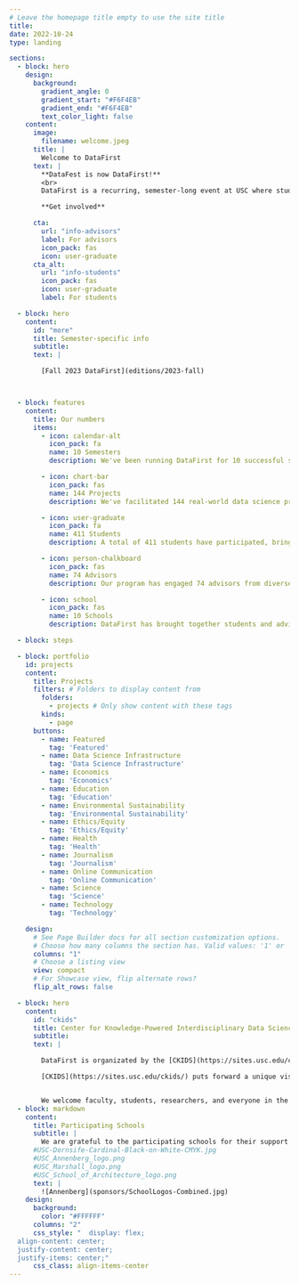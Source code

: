 ```yaml
---
# Leave the homepage title empty to use the site title
title:
date: 2022-10-24
type: landing

sections:
  - block: hero
    design:
      background:
        gradient_angle: 0
        gradient_start: "#F6F4EB"
        gradient_end: "#F6F4EB"
        text_color_light: false
    content:
      image:
        filename: welcome.jpeg
      title: |
        Welcome to DataFirst
      text: |
        **DataFest is now DataFirst!**
        <br>
        DataFirst is a recurring, semester-long event at USC where students from different backgrounds and programs get hands-on experience in real projects involving data science. DataFirst focuses on projects proposed by USC faculty and researchers, often combining faculty and students in data science as well as in other disciplines.

        **Get involved**

      cta:
        url: "info-advisors"
        label: For advisors
        icon_pack: fas
        icon: user-graduate
      cta_alt:
        url: "info-students"
        icon_pack: fas
        icon: user-graduate
        label: For students

  - block: hero
    content:
      id: "more"
      title: Semester-specific info
      subtitle:
      text: |

        [Fall 2023 DataFirst](editions/2023-fall)



  - block: features
    content:
      title: Our numbers
      items:
        - icon: calendar-alt
          icon_pack: fa
          name: 10 Semesters
          description: We've been running DataFirst for 10 successful semesters, fostering data science collaboration.

        - icon: chart-bar
          icon_pack: fas
          name: 144 Projects
          description: We've facilitated 144 real-world data science projects, driving innovation and research.

        - icon: user-graduate
          icon_pack: fa
          name: 411 Students
          description: A total of 411 students have participated, bringing their skills and enthusiasm to projects.

        - icon: person-chalkboard
          icon_pack: fas
          name: 74 Advisors
          description: Our program has engaged 74 advisors from diverse academic backgrounds and disciplines.

        - icon: school
          icon_pack: fas
          name: 10 Schools
          description: DataFirst has brought together students and advisors from 10 different schools within USC.

  - block: steps

  - block: portfolio
    id: projects
    content:
      title: Projects
      filters: # Folders to display content from
        folders:
          - projects # Only show content with these tags
        kinds:
          - page
      buttons:
        - name: Featured
          tag: 'Featured'
        - name: Data Science Infrastructure
          tag: 'Data Science Infrastructure'
        - name: Economics
          tag: 'Economics'
        - name: Education
          tag: 'Education'
        - name: Environmental Sustainability
          tag: 'Environmental Sustainability'
        - name: Ethics/Equity
          tag: 'Ethics/Equity'
        - name: Health
          tag: 'Health'
        - name: Journalism
          tag: 'Journalism'
        - name: Online Communication
          tag: 'Online Communication'
        - name: Science
          tag: 'Science'
        - name: Technology
          tag: 'Technology'

    design:
      # See Page Builder docs for all section customization options.
      # Choose how many columns the section has. Valid values: '1' or '2'.
      columns: "1"
      # Choose a listing view
      view: compact
      # For Showcase view, flip alternate rows?
      flip_alt_rows: false

  - block: hero
    content:
      id: "ckids"
      title: Center for Knowledge-Powered Interdisciplinary Data Science (CKIDS)
      subtitle:
      text: |

        DataFirst is organizated by the [CKIDS](https://sites.usc.edu/ckids/).

        [CKIDS](https://sites.usc.edu/ckids/) puts forward a unique vision for data science at USC focused on incorporating diverse disciplinary knowledge into data-driven inquiry.  In this view, data science connects advanced computer science and informatics research together with rich knowledge about the context and use of the data that comes from a particular expertise area or discipline.


        We welcome faculty, students, researchers, and everyone in the Trojan family to participate in DataFirst. Please signup for our mailing list or contact us with any questions!
  - block: markdown
    content:
      title: Participating Schools
      subtitle: |
        We are grateful to the participating schools for their support of DataFirst.
      #USC-Dornsife-Cardinal-Black-on-White-CMYK.jpg
      #USC_Annenberg_logo.png
      #USC_Marshall_logo.png
      #USC_School_of_Architecture_logo.png
      text: |
        ![Annenberg](sponsors/SchoolLogos-Combined.jpg)
    design:
      background:
        color: "#FFFFFF"
      columns: "2"
      css_style: "  display: flex;
  align-content: center;
  justify-content: center;
  justify-items: center;"
      css_class: align-items-center
---
```

